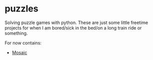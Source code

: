 # puzzles
Solving puzzle games with python. These are just some little freetime projects for when I am bored/sick in the bed/on a long train ride or something.

For now contains:

- [Mosaic](mosaic/Mosaic.ipynb)
